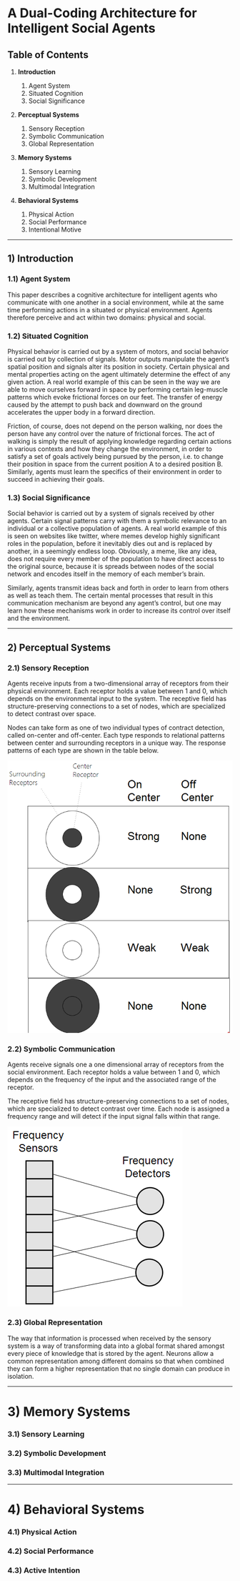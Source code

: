 # A Dual-Coding Architecture for Intelligent Social Agents


## Table of Contents

1. __Introduction__
    1. Agent System
    2. Situated Cognition
    3. Social Significance

2. __Perceptual Systems__
    1. Sensory Reception
    2. Symbolic Communication
    3. Global Representation

3. __Memory Systems__
    1. Sensory Learning
    2. Symbolic Development
    3. Multimodal Integration

4. __Behavioral Systems__
    1. Physical Action
    2. Social Performance
    3. Intentional Motive
  
---
  
## 1) Introduction

### 1.1) Agent System

This paper describes a cognitive architecture for intelligent agents who communicate with one another in a social environment, while at the same time performing actions in a situated or physical environment. Agents therefore perceive and act within two domains: physical and social.

### 1.2) Situated Cognition

Physical behavior is carried out by a system of motors, and social behavior is carried out by collection of signals. Motor outputs manipulate the agent’s spatial position and signals alter its position in society. Certain physical and mental properties acting on the agent ultimately determine the effect of any given action. A real world example of this can be seen in the way we are able to move ourselves forward in space by performing certain leg-muscle patterns which evoke frictional forces on our feet. The transfer of energy caused by the attempt to push back and downward on the ground accelerates the upper body in a forward direction. 

Friction, of course, does not depend on the person walking, nor does the person have any control over the nature of frictional forces. The act of walking is simply the result of applying knowledge regarding certain actions in various contexts and how they change the environment, in order to satisfy a set of goals actively being pursued by the person, i.e. to change their position in space from the current position A to a desired position B. Similarly, agents must learn the specifics of their environment in order to succeed in achieving their goals.

### 1.3) Social Significance

Social behavior is carried out by a system of signals received by other agents. Certain signal patterns carry with them a symbolic relevance to an individual or a collective population of agents. A real world example of this is seen on websites like twitter, where memes develop highly significant roles in the population, before it inevitably dies out and is replaced by another, in a seemingly endless loop. Obviously, a meme, like any idea, does not require every member of the population to have direct access to the original source, because it is spreads between nodes of the social network and encodes itself in the memory of each member’s brain.

Similarly, agents transmit ideas back and forth in order to learn from others as well as teach them. The certain mental processes that result in this communication mechanism are beyond any agent’s control, but one may learn how these mechanisms work in order to increase its control over itself and the environment.

---

## 2) Perceptual Systems

### 2.1) Sensory Reception

Agents receive inputs from a two-dimensional array of receptors from their physical environment. Each receptor holds a value between 1 and 0, which depends on the environmental input to the system. The receptive field has structure-preserving connections to a set of nodes, which are specialized to detect contrast over space. 

Nodes can take form as one of two individual types of contract detection, called on-center and off-center. Each type responds to relational patterns between center and surrounding receptors in a unique way. The response patterns of each type are shown in the table below.

![](https://github.com/CarsonScott/Dual-Coding-Agents/blob/master/img/Receptor%20Nodes.png)

### 2.2) Symbolic Communication

Agents receive signals one a one dimensional array of receptors from the social environment. Each receptor holds a value between 1 and 0, which depends on the frequency of the input and the associated range of the receptor. 

The receptive field has structure-preserving connections to a set of nodes, which are specialized to detect contrast over time. Each node is assigned a frequency range and will detect if the input signal falls within that range.

![](https://github.com/CarsonScott/Dual-Coding-Agents/blob/master/img/Frequency%20Nodes.png)

### 2.3) Global Representation

The way that information is processed when received by the sensory system is a way of transforming data into a global format shared amongst every piece of knowledge that is stored by the agent. Neurons allow a common representation among different domains so that when combined they can form a higher representation that no single domain can produce in isolation.

---

# 3) Memory Systems

### 3.1) Sensory Learning

### 3.2) Symbolic Development

### 3.3) Multimodal Integration

---

# 4) Behavioral Systems

### 4.1) Physical Action

### 4.2) Social Performance

### 4.3) Active Intention

